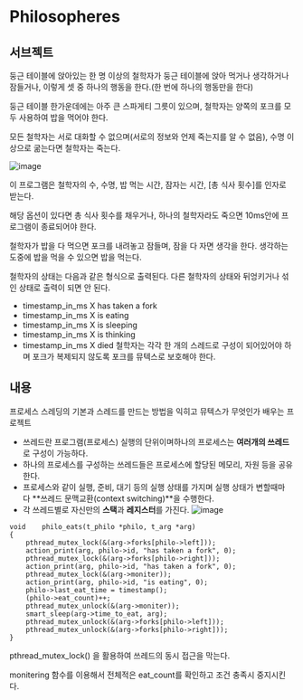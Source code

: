 # Philosopheres

## 서브젝트
둥근 테이블에 앉아있는 한 명 이상의 철학자가 둥근 테이블에 앉아 먹거나 생각하거나 잠들거나, 이렇게 셋 중 하나의 행동을 한다.(한 번에 하나의 행동만을 한다)

 

둥근 테이블 한가운데에는 아주 큰 스파게티 그릇이 있으며, 철학자는 양쪽의 포크를 모두 사용하여 밥을 먹어야 한다.

 

모든 철학자는 서로 대화할 수 없으며(서로의 정보와 언제 죽는지를 알 수 없음), 수명 이상으로 굶는다면 철학자는 죽는다.

![image](https://github.com/Labin97/philo/assets/109407187/dd994ae0-0ab1-4111-b827-1c68e8698de0)

이 프로그램은 철학자의 수, 수명, 밥 먹는 시간, 잠자는 시간, [총 식사 횟수]를 인자로 받는다.

 

해당 옵션이 있다면 총 식사 횟수를 채우거나, 하나의 철학자라도 죽으면 10ms안에 프로그램이 종료되어야 한다.

 

철학자가 밥을 다 먹으면 포크를 내려놓고 잠들며, 잠을 다 자면 생각을 한다. 생각하는 도중에 밥을 먹을 수 있으면 밥을 먹는다.

 

철학자의 상태는 다음과 같은 형식으로 출력된다. 다른 철학자의 상태와 뒤엉키거나 섞인 상태로 출력이 되면 안 된다.

* timestamp_in_ms X has taken a fork
* timestamp_in_ms X is eating
* timestamp_in_ms X is sleeping
* timestamp_in_ms X is thinking
* timestamp_in_ms X died
철학자는 각각 한 개의 스레드로 구성이 되어있어야 하며 포크가 복제되지 않도록 포크를 뮤텍스로 보호해야 한다.


## 내용
프로세스 스레딩의 기본과 스레드를 만드는 방법을 익히고 뮤텍스가 무엇인가 배우는 프로젝트



- 쓰레드란 프로그램(프로세스) 실행의 단위이며하나의 프로세스는 **여러개의 쓰레드**로 구성이 가능하다.
- 하나의 프로세스를 구성하는 쓰레드들은 프로세스에 할당된 메모리, 자원 등을 공유한다.
- 프로세스와 같이 실행, 준비, 대기 등의 실행 상태를 가지며 실행 상태가 변할때마다 **쓰레드 문맥교환(context switching)**을 수행한다.
- 각 쓰레드별로 자신만의 **스택**과 **레지스터**를 가진다.
![image](https://github.com/Labin97/philo/assets/109407187/018c050e-b9fa-42ec-8b89-1b5de73692b9)


```
void	philo_eats(t_philo *philo, t_arg *arg)
{
	pthread_mutex_lock(&(arg->forks[philo->left]));
	action_print(arg, philo->id, "has taken a fork", 0);
	pthread_mutex_lock(&(arg->forks[philo->right]));
	action_print(arg, philo->id, "has taken a fork", 0);
	pthread_mutex_lock(&(arg->moniter));
	action_print(arg, philo->id, "is eating", 0);
	philo->last_eat_time = timestamp();
	(philo->eat_count)++;
	pthread_mutex_unlock(&(arg->moniter));
	smart_sleep(arg->time_to_eat, arg);
	pthread_mutex_unlock(&(arg->forks[philo->left]));
	pthread_mutex_unlock(&(arg->forks[philo->right]));
}
```

pthread_mutex_lock() 을 활용하여 쓰레드의 동시 접근을 막는다.


monitering 함수를 이용해서 전체적은 eat_count를 확인하고 조건 충족시 중지시킨다.
